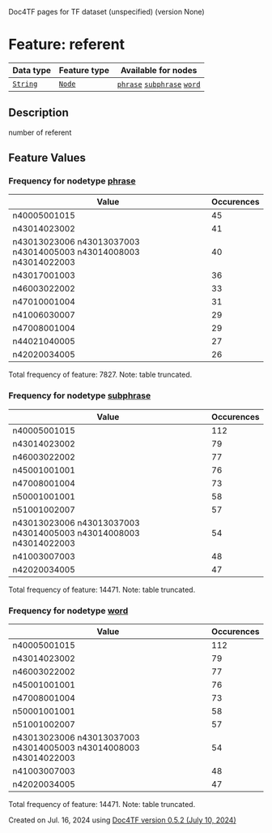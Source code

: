 Doc4TF pages for TF dataset (unspecified) (version None)
# Feature: referent
Data type|Feature type|Available for nodes
---|---|---
[`String`](featuresbydatatype.md#string)|[`Node`](featuresbytype.md#node)| [`phrase`](featuresbynodetype.md#phrase)  [`subphrase`](featuresbynodetype.md#subphrase)  [`word`](featuresbynodetype.md#word) 
## Description
number of referent
## Feature Values
### Frequency for nodetype [phrase](featuresbynodetype.md#phrase)
Value|Occurences
---|---
n40005001015|45
n43014023002|41
n43013023006 n43013037003 n43014005003 n43014008003 n43014022003|40
n43017001003|36
n46003022002|33
n47010001004|31
n41006030007|29
n47008001004|29
n44021040005|27
n42020034005|26

Total frequency of feature: 7827. Note: table truncated.
 ### Frequency for nodetype [subphrase](featuresbynodetype.md#subphrase)
Value|Occurences
---|---
n40005001015|112
n43014023002|79
n46003022002|77
n45001001001|76
n47008001004|73
n50001001001|58
n51001002007|57
n43013023006 n43013037003 n43014005003 n43014008003 n43014022003|54
n41003007003|48
n42020034005|47

Total frequency of feature: 14471. Note: table truncated.
 ### Frequency for nodetype [word](featuresbynodetype.md#word)
Value|Occurences
---|---
n40005001015|112
n43014023002|79
n46003022002|77
n45001001001|76
n47008001004|73
n50001001001|58
n51001002007|57
n43013023006 n43013037003 n43014005003 n43014008003 n43014022003|54
n41003007003|48
n42020034005|47

Total frequency of feature: 14471. Note: table truncated.
  

Created on Jul. 16, 2024 using [Doc4TF version 0.5.2 (July 10, 2024)](https://github.com/tonyjurg/Doc4TF/blob/main/CreateFeatureDoc.ipynb) 